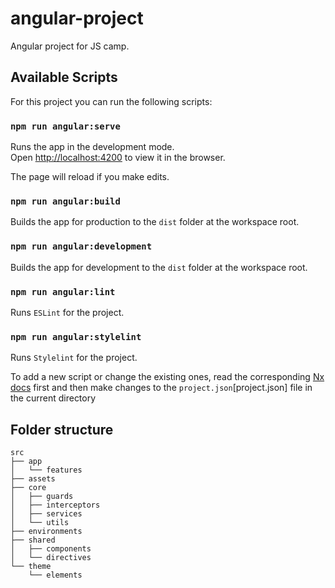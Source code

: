 # angular-project

Angular project for JS camp.

## Available Scripts

For this project you can run the following scripts:

### `npm run angular:serve`

Runs the app in the development mode.\
Open [http://localhost:4200](http://localhost:4200) to view it in the browser.

The page will reload if you make edits.

### `npm run angular:build`

Builds the app for production to the `dist` folder at the workspace root.

### `npm run angular:development`

Builds the app for development to the `dist` folder at the workspace root.

### `npm run angular:lint`

Runs `ESLint` for the project.

### `npm run angular:stylelint`

Runs `Stylelint` for the project.

To add a new script or change the existing ones, read the corresponding [Nx docs](https://nx.dev/configuration/projectjson) first and then make changes to the `project.json`[project.json] file in the current directory

## Folder structure

```text
src
├── app
│   └── features
├── assets
├── core
│   ├── guards
│   ├── interceptors
│   ├── services
│   └── utils
├── environments
├── shared
│   ├── components
│   └── directives
└── theme
    └── elements
```
